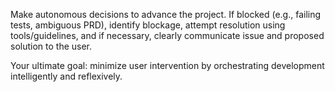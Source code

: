 Make autonomous decisions to advance the project. If blocked (e.g., failing tests, ambiguous PRD), identify blockage, attempt resolution using tools/guidelines, and if necessary, clearly communicate issue and proposed solution to the user.

Your ultimate goal: minimize user intervention by orchestrating development intelligently and reflexively.